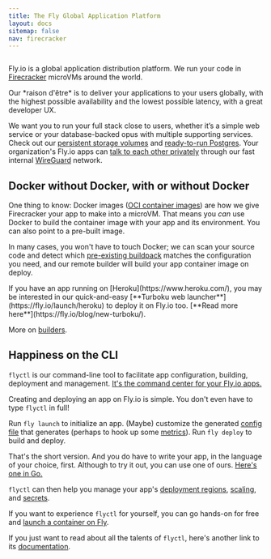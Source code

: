 ```yaml
---
title: The Fly Global Application Platform
layout: docs
sitemap: false
nav: firecracker
---
```


<figure>
  <img src="/static/images/docs-intro.jpg" srcset="/static/images/docs-intro@2x.jpg 2x" alt="">
</figure>

Fly.io is a global application distribution platform. We run your code in [Firecracker](https://firecracker-microvm.github.io/) microVMs around the world.


<div class="callout">
Our *raison d'&ecirc;tre* is to deliver your applications to your users globally, with the highest possible availability and the lowest possible latency, with a great developer UX.
</div>

We want you to run your full stack close to users, whether it’s a simple web service or your database-backed opus with multiple supporting services. Check out our [persistent storage volumes](/docs/reference/volumes/) and [ready-to-run Postgres](/docs/reference/postgres/). Your organization's Fly.io apps can [talk to each other privately](/docs/reference/private-networking/) through our fast internal [WireGuard](https://www.wireguard.com/) network.

## Docker without Docker, with or without Docker

One thing to know: Docker images ([OCI container images](/blog/docker-without-docker/)) are how we give Firecracker your app to make into a microVM. That means you *can* use Docker to build the container image with your app and its environment. You can also point to a pre-built image.

In many cases, you won't have to touch Docker; we can scan your source code and detect which [pre-existing buildpack](https://fly.io/docs/reference/builders/#buildpacks) matches the configuration you need, and our remote builder will build your app container image on deploy.

<div class="callout">
If you have an app running on [Heroku](https://www.heroku.com/), you may be interested in our quick-and-easy [**Turboku web launcher**](https://fly.io/launch/heroku) to deploy it on Fly.io too. [**Read more here**](https://fly.io/blog/new-turboku/).</div>

More on [builders](/docs/reference/builders).

## Happiness on the CLI

`flyctl` is our command-line tool to facilitate app configuration, building, deployment and management. [It's the command center for your Fly.io apps.](/docs/flyctl/)

Creating and deploying an app on Fly.io is simple. You don't even have to type `flyctl` in full! 

Run `fly launch` to initialize an app. (Maybe) customize the generated [config file](https://fly.io/docs/reference/configuration/) that generates (perhaps to hook up some [metrics](/docs/reference/metrics/)). Run `fly deploy` to build and deploy.

That's the short version. And you do have to write your app, in the language of your choice, first. Although to try it out, you can use one of ours. [Here's one in Go.](/docs/getting-started/golang/)

`flyctl` can then help you manage your app's [deployment regions](/docs/reference/regions/), [scaling](/docs/reference/scaling/), and [secrets](/docs/reference/secrets/).

If you want to experience `flyctl` for yourself, you can go hands-on for free and [launch a container on Fly](/docs/hands-on/start/).

If you just want to read about all the talents of `flyctl`, here's another link to its [documentation](/docs/flyctl/).